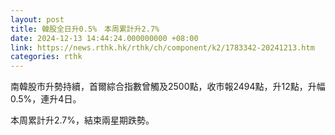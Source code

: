 ```yaml
---
layout: post
title: 韓股全日升0.5%　本周累計升2.7%
date: 2024-12-13 14:44:24.000000000 +08:00
link: https://news.rthk.hk/rthk/ch/component/k2/1783342-20241213.htm
categories: rthk
---
```


南韓股市升勢持續，首爾綜合指數曾觸及2500點，收市報2494點，升12點，升幅0.5%，連升4日。

本周累計升2.7%，結束兩星期跌勢。
